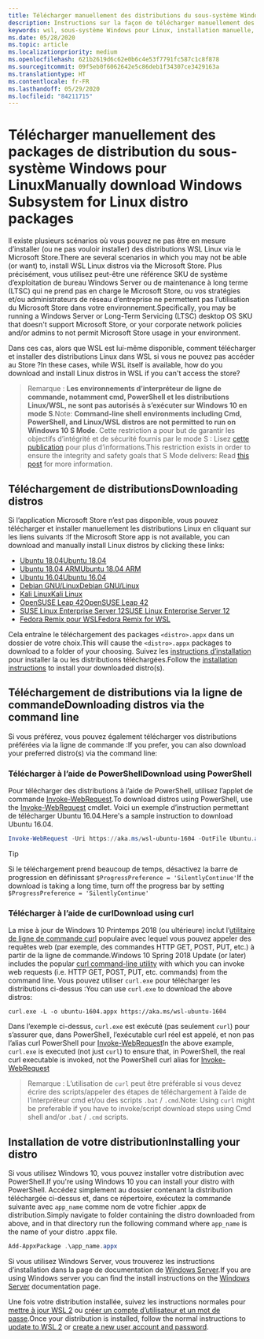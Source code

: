 ```yaml
---
title: Télécharger manuellement des distributions du sous-système Windows pour Linux (WSL)
description: Instructions sur la façon de télécharger manuellement des distributions du sous-système Windows pour Linux.
keywords: wsl, sous-système Windows pour Linux, installation manuelle, installer manuellement, microsoft store, Windows 10, curl, Add-AppxPackage, maintenance à long terme, LTSC
ms.date: 05/28/2020
ms.topic: article
ms.localizationpriority: medium
ms.openlocfilehash: 621b2619d6c62e0b6c4e53f7791fc587c1c8f878
ms.sourcegitcommit: 09f5eb0f6062642e5c86deb1f34307ce3429163a
ms.translationtype: HT
ms.contentlocale: fr-FR
ms.lasthandoff: 05/29/2020
ms.locfileid: "84211715"
---
```

# <a name="manually-download-windows-subsystem-for-linux-distro-packages"></a><span data-ttu-id="7a732-104">Télécharger manuellement des packages de distribution du sous-système Windows pour Linux</span><span class="sxs-lookup"><span data-stu-id="7a732-104">Manually download Windows Subsystem for Linux distro packages</span></span>

<span data-ttu-id="7a732-105">Il existe plusieurs scénarios où vous pouvez ne pas être en mesure d’installer (ou ne pas vouloir installer) des distributions WSL Linux via le Microsoft Store.</span><span class="sxs-lookup"><span data-stu-id="7a732-105">There are several scenarios in which you may not be able (or want) to, install WSL Linux distros via the Microsoft Store.</span></span> <span data-ttu-id="7a732-106">Plus précisément, vous utilisez peut-être une référence SKU de système d’exploitation de bureau Windows Server ou de maintenance à long terme (LTSC) qui ne prend pas en charge le Microsoft Store, ou vos stratégies et/ou administrateurs de réseau d’entreprise ne permettent pas l’utilisation du Microsoft Store dans votre environnement.</span><span class="sxs-lookup"><span data-stu-id="7a732-106">Specifically, you may be running a Windows Server or Long-Term Servicing (LTSC) desktop OS SKU that doesn't support Microsoft Store, or your corporate network policies and/or admins to not permit Microsoft Store usage in your environment.</span></span>

<span data-ttu-id="7a732-107">Dans ces cas, alors que WSL est lui-même disponible, comment télécharger et installer des distributions Linux dans WSL si vous ne pouvez pas accéder au Store ?</span><span class="sxs-lookup"><span data-stu-id="7a732-107">In these cases, while WSL itself is available, how do you download and install Linux distros in WSL if you can't access the store?</span></span>

> <span data-ttu-id="7a732-108">Remarque : **Les environnements d’interpréteur de ligne de commande, notamment cmd, PowerShell et les distributions Linux/WSL, ne sont pas autorisés à s’exécuter sur Windows 10 en mode S**.</span><span class="sxs-lookup"><span data-stu-id="7a732-108">Note: **Command-line shell environments including Cmd, PowerShell, and Linux/WSL distros are not permitted to run on Windows 10 S Mode**.</span></span> <span data-ttu-id="7a732-109">Cette restriction a pour but de garantir les objectifs d’intégrité et de sécurité fournis par le mode S : Lisez [cette publication](https://blogs.msdn.microsoft.com/commandline/2017/05/18/will-linux-distros-run-on-windows-10-s/) pour plus d’informations.</span><span class="sxs-lookup"><span data-stu-id="7a732-109">This restriction exists in order to ensure the integrity and safety goals that S Mode delivers: Read [this post](https://blogs.msdn.microsoft.com/commandline/2017/05/18/will-linux-distros-run-on-windows-10-s/) for more information.</span></span>

## <a name="downloading-distros"></a><span data-ttu-id="7a732-110">Téléchargement de distributions</span><span class="sxs-lookup"><span data-stu-id="7a732-110">Downloading distros</span></span>

<span data-ttu-id="7a732-111">Si l’application Microsoft Store n’est pas disponible, vous pouvez télécharger et installer manuellement les distributions Linux en cliquant sur les liens suivants :</span><span class="sxs-lookup"><span data-stu-id="7a732-111">If the Microsoft Store app is not available, you can download and manually install Linux distros by clicking these links:</span></span>
* [<span data-ttu-id="7a732-112">Ubuntu 18.04</span><span class="sxs-lookup"><span data-stu-id="7a732-112">Ubuntu 18.04</span></span>](https://aka.ms/wsl-ubuntu-1804)
* [<span data-ttu-id="7a732-113">Ubuntu 18.04 ARM</span><span class="sxs-lookup"><span data-stu-id="7a732-113">Ubuntu 18.04 ARM</span></span>](https://aka.ms/wsl-ubuntu-1804-arm)
* [<span data-ttu-id="7a732-114">Ubuntu 16.04</span><span class="sxs-lookup"><span data-stu-id="7a732-114">Ubuntu 16.04</span></span>](https://aka.ms/wsl-ubuntu-1604)
* [<span data-ttu-id="7a732-115">Debian GNU/Linux</span><span class="sxs-lookup"><span data-stu-id="7a732-115">Debian GNU/Linux</span></span>](https://aka.ms/wsl-debian-gnulinux)
* [<span data-ttu-id="7a732-116">Kali Linux</span><span class="sxs-lookup"><span data-stu-id="7a732-116">Kali Linux</span></span>](https://aka.ms/wsl-kali-linux-new)
* [<span data-ttu-id="7a732-117">OpenSUSE Leap 42</span><span class="sxs-lookup"><span data-stu-id="7a732-117">OpenSUSE Leap 42</span></span>](https://aka.ms/wsl-opensuse-42)
* [<span data-ttu-id="7a732-118">SUSE Linux Enterprise Server 12</span><span class="sxs-lookup"><span data-stu-id="7a732-118">SUSE Linux Enterprise Server 12</span></span>](https://aka.ms/wsl-sles-12)
* [<span data-ttu-id="7a732-119">Fedora Remix pour WSL</span><span class="sxs-lookup"><span data-stu-id="7a732-119">Fedora Remix for WSL</span></span>](https://github.com/WhitewaterFoundry/WSLFedoraRemix/releases/)

<span data-ttu-id="7a732-120">Cela entraîne le téléchargement des packages `<distro>.appx` dans un dossier de votre choix.</span><span class="sxs-lookup"><span data-stu-id="7a732-120">This will cause the `<distro>.appx` packages to download to a folder of your choosing.</span></span> <span data-ttu-id="7a732-121">Suivez les [instructions d’installation](#installing-your-distro) pour installer la ou les distributions téléchargées.</span><span class="sxs-lookup"><span data-stu-id="7a732-121">Follow the [installation instructions](#installing-your-distro) to install your downloaded distro(s).</span></span>

## <a name="downloading-distros-via-the-command-line"></a><span data-ttu-id="7a732-122">Téléchargement de distributions via la ligne de commande</span><span class="sxs-lookup"><span data-stu-id="7a732-122">Downloading distros via the command line</span></span>
<span data-ttu-id="7a732-123">Si vous préférez, vous pouvez également télécharger vos distributions préférées via la ligne de commande :</span><span class="sxs-lookup"><span data-stu-id="7a732-123">If you prefer, you can also download your preferred distro(s) via the command line:</span></span>

 ### <a name="download-using-powershell"></a><span data-ttu-id="7a732-124">Télécharger à l’aide de PowerShell</span><span class="sxs-lookup"><span data-stu-id="7a732-124">Download using PowerShell</span></span>
 <span data-ttu-id="7a732-125">Pour télécharger des distributions à l’aide de PowerShell, utilisez l’applet de commande [Invoke-WebRequest](https://docs.microsoft.com/powershell/module/microsoft.powershell.utility/invoke-webrequest?view=powershell-5.1).</span><span class="sxs-lookup"><span data-stu-id="7a732-125">To download distros using PowerShell, use the [Invoke-WebRequest](https://docs.microsoft.com/powershell/module/microsoft.powershell.utility/invoke-webrequest?view=powershell-5.1) cmdlet.</span></span> <span data-ttu-id="7a732-126">Voici un exemple d’instruction permettant de télécharger Ubuntu 16.04.</span><span class="sxs-lookup"><span data-stu-id="7a732-126">Here's a sample instruction to download Ubuntu 16.04.</span></span>

```powershell
Invoke-WebRequest -Uri https://aka.ms/wsl-ubuntu-1604 -OutFile Ubuntu.appx -UseBasicParsing
```

> [!TIP]
> <span data-ttu-id="7a732-127">Si le téléchargement prend beaucoup de temps, désactivez la barre de progression en définissant `$ProgressPreference = 'SilentlyContinue'`</span><span class="sxs-lookup"><span data-stu-id="7a732-127">If the download is taking a long time, turn off the progress bar by setting `$ProgressPreference = 'SilentlyContinue'`</span></span>

### <a name="download-using-curl"></a><span data-ttu-id="7a732-128">Télécharger à l’aide de curl</span><span class="sxs-lookup"><span data-stu-id="7a732-128">Download using curl</span></span>
<span data-ttu-id="7a732-129">La mise à jour de Windows 10 Printemps 2018 (ou ultérieure) inclut l’[utilitaire de ligne de commande curl](https://curl.haxx.se/) populaire avec lequel vous pouvez appeler des requêtes web (par exemple, des commandes HTTP GET, POST, PUT, etc.) à partir de la ligne de commande.</span><span class="sxs-lookup"><span data-stu-id="7a732-129">Windows 10 Spring 2018 Update (or later) includes the popular [curl command-line utility](https://curl.haxx.se/) with which you can invoke web requests (i.e. HTTP GET, POST, PUT, etc. commands) from the command line.</span></span> <span data-ttu-id="7a732-130">Vous pouvez utiliser `curl.exe` pour télécharger les distributions ci-dessus :</span><span class="sxs-lookup"><span data-stu-id="7a732-130">You can use `curl.exe` to download the above distros:</span></span>

```console
curl.exe -L -o ubuntu-1604.appx https://aka.ms/wsl-ubuntu-1604
```

<span data-ttu-id="7a732-131">Dans l’exemple ci-dessus, `curl.exe` est exécuté (pas seulement `curl`) pour s’assurer que, dans PowerShell, l’exécutable curl réel est appelé, et non pas l’alias curl PowerShell pour [Invoke-WebRequest](https://docs.microsoft.com/powershell/module/microsoft.powershell.utility/invoke-webrequest?view=powershell-6)</span><span class="sxs-lookup"><span data-stu-id="7a732-131">In the above example, `curl.exe` is executed (not just `curl`) to ensure that, in PowerShell, the real curl executable is invoked, not the PowerShell curl alias for [Invoke-WebRequest](https://docs.microsoft.com/powershell/module/microsoft.powershell.utility/invoke-webrequest?view=powershell-6)</span></span>

> <span data-ttu-id="7a732-132">Remarque : L’utilisation de `curl` peut être préférable si vous devez écrire des scripts/appeler des étapes de téléchargement à l’aide de l’interpréteur cmd et/ou des scripts `.bat` / `.cmd`.</span><span class="sxs-lookup"><span data-stu-id="7a732-132">Note: Using `curl` might be preferable if you have to invoke/script download steps using Cmd shell and/or `.bat` / `.cmd` scripts.</span></span>

## <a name="installing-your-distro"></a><span data-ttu-id="7a732-133">Installation de votre distribution</span><span class="sxs-lookup"><span data-stu-id="7a732-133">Installing your distro</span></span>
<span data-ttu-id="7a732-134">Si vous utilisez Windows 10, vous pouvez installer votre distribution avec PowerShell.</span><span class="sxs-lookup"><span data-stu-id="7a732-134">If you're using Windows 10 you can install your distro with PowerShell.</span></span> <span data-ttu-id="7a732-135">Accédez simplement au dossier contenant la distribution téléchargée ci-dessus et, dans ce répertoire, exécutez la commande suivante avec `app_name` comme nom de votre fichier .appx de distribution.</span><span class="sxs-lookup"><span data-stu-id="7a732-135">Simply navigate to folder containing the distro downloaded from above, and in that directory run the following command where `app_name` is the name of your distro .appx file.</span></span>  
```Powershell
Add-AppxPackage .\app_name.appx
```

<span data-ttu-id="7a732-136">Si vous utilisez Windows Server, vous trouverez les instructions d’installation dans la page de documentation de [Windows Server](install-on-server.md).</span><span class="sxs-lookup"><span data-stu-id="7a732-136">If you are using Windows server you can find the install instructions on the [Windows Server](install-on-server.md) documentation page.</span></span>

<span data-ttu-id="7a732-137">Une fois votre distribution installée, suivez les instructions normales pour [mettre à jour WSL 2](./install-win10.md#update-to-wsl-2) ou [créer un compte d’utilisateur et un mot de passe](./user-support.md).</span><span class="sxs-lookup"><span data-stu-id="7a732-137">Once your distribution is installed, follow the normal instructions to [update to WSL 2](./install-win10.md#update-to-wsl-2) or [create a new user account and password](./user-support.md).</span></span>

